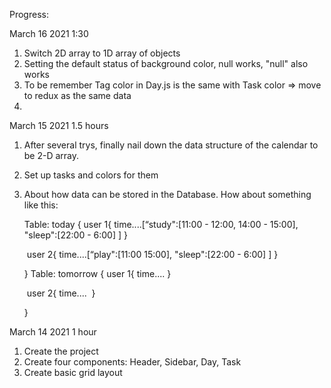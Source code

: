 Progress:

March 16 2021 1:30
1. Switch 2D array to 1D array of objects
2. Setting the default status of background color, null works, "null" also works
2. To be remember Tag color in Day.js is the same with Task color => move to redux as the same data
3. 


March 15 2021 1.5 hours

1. After several trys, finally nail down the data structure of the calendar to be 2-D array.

2. Set up tasks and colors for them

3. About how data can be stored in the Database. How about something like this:

   Table: today {
   	user 1{
   		time....[“study":[11:00 - 12:00, 14:00 - 15:00], "sleep":[22:00 - 6:00] ]
   }

   ​	user 2{
    		time....[“play":[11:00  15:00], "sleep":[22:00 - 6:00] ]
   ​	}

   }
   Table: tomorrow {
   	user 1{
    		time....
   	}

   ​	user 2{
    		time....
   ​	}

   }

March 14 2021 1 hour

1. Create the project
2. Create four components: Header, Sidebar, Day, Task
3. Create basic grid layout